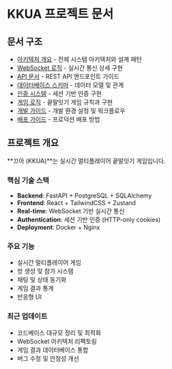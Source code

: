 # KKUA 프로젝트 문서

## 문서 구조

- [아키텍처 개요](./architecture.md) - 전체 시스템 아키텍처와 설계 패턴
- [WebSocket 로직](./websocket.md) - 실시간 통신 상세 구현
- [API 문서](./api.md) - REST API 엔드포인트 가이드
- [데이터베이스 스키마](./database.md) - 데이터 모델 및 관계
- [인증 시스템](./authentication.md) - 세션 기반 인증 구현
- [게임 로직](./game-logic.md) - 끝말잇기 게임 규칙과 구현
- [개발 가이드](./development.md) - 개발 환경 설정 및 워크플로우
- [배포 가이드](./deployment.md) - 프로덕션 배포 방법

## 프로젝트 개요

**끄아 (KKUA)**는 실시간 멀티플레이어 끝말잇기 게임입니다.

### 핵심 기술 스택
- **Backend**: FastAPI + PostgreSQL + SQLAlchemy
- **Frontend**: React + TailwindCSS + Zustand
- **Real-time**: WebSocket 기반 실시간 통신
- **Authentication**: 세션 기반 인증 (HTTP-only cookies)
- **Deployment**: Docker + Nginx

### 주요 기능
- 실시간 멀티플레이어 게임
- 방 생성 및 참가 시스템
- 채팅 및 상태 동기화
- 게임 결과 통계
- 반응형 UI

### 최근 업데이트
- 코드베이스 대규모 정리 및 최적화
- WebSocket 아키텍처 리팩토링
- 게임 결과 데이터베이스 통합
- 버그 수정 및 안정성 개선
